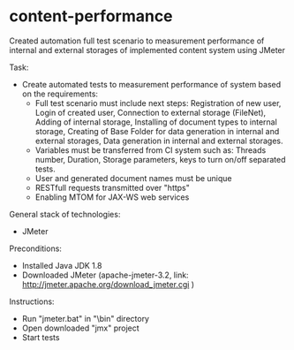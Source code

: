 # content-performance
Created automation full test scenario to measurement performance of internal and external storages of implemented content system using JMeter

Task:
- Create automated tests to measurement performance of system based on the requirements:
    - Full test scenario must include next steps: Registration of new user, Login of created user, Connection to external storage (FileNet), Adding of internal storage, Installing of document types to internal storage, Creating of Base Folder for data generation in internal and external storages, Data generation in internal and external storages.  
    - Variables must be transferred from CI system such as: Threads number, Duration, Storage parameters, keys to turn on/off separated tests.
    - User and generated document names must be unique
    - RESTfull requests transmitted over "https" 
    - Enabling MTOM for JAX-WS web services

General stack of technologies: 
- JMeter

Preconditions:
- Installed Java JDK 1.8
- Downloaded JMeter (apache-jmeter-3.2, link: http://jmeter.apache.org/download_jmeter.cgi )

Instructions:
- Run "jmeter.bat" in "\bin" directory
- Open downloaded "jmx" project
- Start tests
